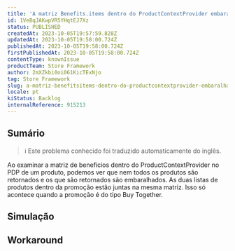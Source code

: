 ```yaml
---
title: 'A matriz Benefits.items dentro do ProductContextProvider embaralha os itens quando a promoção é do tipo Buy Together'
id: 1VeBqJAKwpVR5YHqtEJ7Xz
status: PUBLISHED
createdAt: 2023-10-05T19:57:59.828Z
updatedAt: 2023-10-05T19:58:00.724Z
publishedAt: 2023-10-05T19:58:00.724Z
firstPublishedAt: 2023-10-05T19:58:00.724Z
contentType: knownIssue
productTeam: Store Framework
author: 2mXZkbi0oi061KicTExNjo
tag: Store Framework
slug: a-matriz-benefitsitems-dentro-do-productcontextprovider-embaralha-os-itens-quando-a-promocao-e-do-tipo-buy-together
locale: pt
kiStatus: Backlog
internalReference: 915213
---
```


## Sumário

>ℹ️ Este problema conhecido foi traduzido automaticamente do inglês.


Ao examinar a matriz de benefícios dentro do ProductContextProvider no PDP de um produto, podemos ver que nem todos os produtos são retornados e os que são retornados são embaralhados. As duas listas de produtos dentro da promoção estão juntas na mesma matriz. Isso só acontece quando a promoção é do tipo Buy Together.

## Simulação



## Workaround



